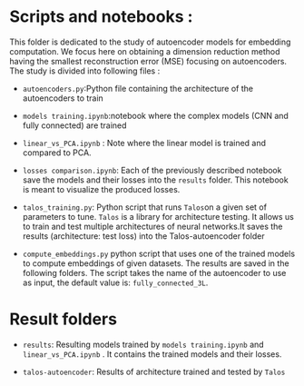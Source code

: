 # Scripts and notebooks : 
This folder is dedicated to the study of autoencoder models for embedding computation. We focus here on obtaining a dimension reduction method having the smallest reconstruction error (MSE) focusing on autoencoders.	The study is divided into following files :

* `autoencoders.py`:Python file containing the architecture of the autoencoders to train

* `models training.ipynb`:notebook where the complex models (CNN and fully connected) are trained 

* `linear_vs_PCA.ipynb` : Note where the linear model is trained and compared to PCA. 

* `losses comparison.ipynb`: Each of the previously described notebook save the models and their losses into the `results` folder. This notebook is meant to visualize the produced losses.

* `talos_training.py`: Python script that runs `Talos`on a given set of parameters to tune. `Talos` is a library for architecture testing. It allows us to train and test multiple architectures of neural networks.It saves the results (architecture: test loss) into the Talos-autoencoder folder 

* `compute_embeddings.py` python script that uses one of the trained models to compute embeddings of given datasets.
The results are saved in the following folders. The script takes the name of the autoencoder to use as input, the default value is: `fully_connected_3L`. 

# Result folders

* `results`: Resulting models trained by `models training.ipynb` and `linear_vs_PCA.ipynb` . It contains the trained models and their losses.

* `talos-autoencoder`: Results of architecture trained  and tested by `Talos`
